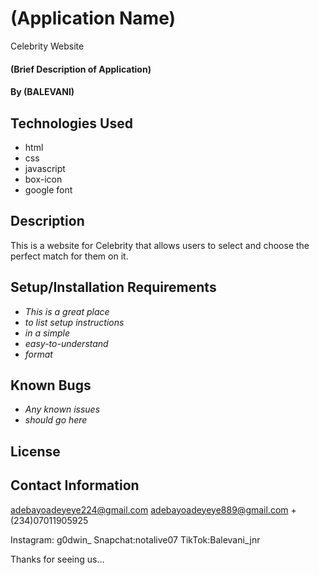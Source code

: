 # (Application Name)
Celebrity Website

#### (Brief Description of Application)


#### By (BALEVANI)

## Technologies Used

* html
* css
* javascript
* box-icon
* google font

## Description
This is a website for Celebrity that allows users to select and choose the perfect match for them on it.

## Setup/Installation Requirements

* _This is a great place_
* _to list setup instructions_
* _in a simple_
* _easy-to-understand_
* _format_

## Known Bugs

* _Any known issues_
* _should go here_

## License

## Contact Information
adebayoadeyeye224@gmail.com
adebayoadeyeye889@gmail.com
+(234)07011905925

Instagram: g0dwin_
Snapchat:notalive07
TikTok:Balevani_jnr


Thanks for seeing us...
